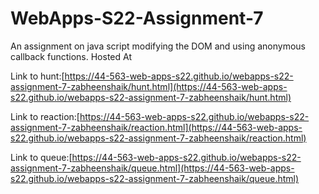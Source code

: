 # WebApps-S22-Assignment-7
An assignment on java script modifying the DOM and using anonymous callback functions.
Hosted At

Link to hunt:[https://44-563-web-apps-s22.github.io/webapps-s22-assignment-7-zabheenshaik/hunt.html](https://44-563-web-apps-s22.github.io/webapps-s22-assignment-7-zabheenshaik/hunt.html)

Link to reaction:[https://44-563-web-apps-s22.github.io/webapps-s22-assignment-7-zabheenshaik/reaction.html](https://44-563-web-apps-s22.github.io/webapps-s22-assignment-7-zabheenshaik/reaction.html)

Link to queue:[https://44-563-web-apps-s22.github.io/webapps-s22-assignment-7-zabheenshaik/queue.html](https://44-563-web-apps-s22.github.io/webapps-s22-assignment-7-zabheenshaik/queue.html)
